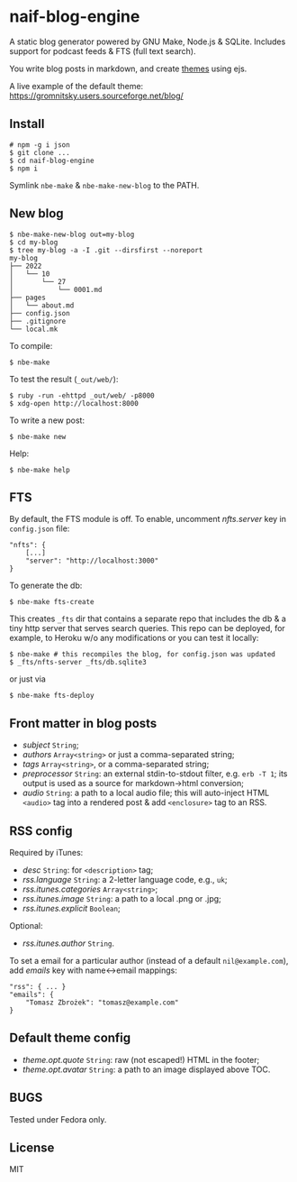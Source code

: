 # naif-blog-engine

A static blog generator powered by GNU Make, Node.js & SQLite. Includes
support for podcast feeds & FTS (full text search).

You write blog posts in markdown, and create [themes](themes/default)
using ejs.

A live example of the default theme:
https://gromnitsky.users.sourceforge.net/blog/

## Install

~~~
# npm -g i json
$ git clone ...
$ cd naif-blog-engine
$ npm i
~~~

Symlink `nbe-make` & `nbe-make-new-blog` to the PATH.

## New blog

~~~
$ nbe-make-new-blog out=my-blog
$ cd my-blog
$ tree my-blog -a -I .git --dirsfirst --noreport
my-blog
├── 2022
│   └── 10
│       └── 27
│           └── 0001.md
├── pages
│   └── about.md
├── config.json
├── .gitignore
└── local.mk
~~~

To compile:

    $ nbe-make

To test the result (`_out/web/`):

~~~
$ ruby -run -ehttpd _out/web/ -p8000
$ xdg-open http://localhost:8000
~~~

To write a new post:

    $ nbe-make new

Help:

    $ nbe-make help

## FTS

By default, the FTS module is off. To enable, uncomment *nfts.server*
key in `config.json` file:

~~~
"nfts": {
    [...]
    "server": "http://localhost:3000"
}
~~~

To generate the db:

    $ nbe-make fts-create

This creates `_fts` dir that contains a separate repo that includes
the db & a tiny http server that serves search queries. This repo can
be deployed, for example, to Heroku w/o any modifications or you can
test it locally:

    $ nbe-make # this recompiles the blog, for config.json was updated
    $ _fts/nfts-server _fts/db.sqlite3

or just via

    $ nbe-make fts-deploy

## Front matter in blog posts

* *subject* `String`;
* *authors* `Array<string>` or just a comma-separated string;
* *tags* `Array<string>`, or a comma-separated string;
* *preprocessor* `String`: an external stdin-to-stdout filter,
  e.g. `erb -T 1`; its output is used as a source for markdown→html
  conversion;
* *audio* `String`: a path to a local audio file; this will
  auto-inject HTML `<audio>` tag into a rendered post & add
  `<enclosure>` tag to an RSS.

## RSS config

Required by iTunes:

* *desc* `String`: for `<description>` tag;
* *rss.language* `String`: a 2-letter language code, e.g., `uk`;
* *rss.itunes.categories* `Array<string>`;
* *rss.itunes.image* `String`: a path to a local .png or .jpg;
* *rss.itunes.explicit* `Boolean`;

Optional:

* *rss.itunes.author* `String`.

To set a email for a particular author (instead of a default
`nil@example.com`), add *emails* key with name↔email mappings:

~~~
"rss": { ... }
"emails": {
    "Tomasz Zbrożek": "tomasz@example.com"
}
~~~

## Default theme config

* *theme.opt.quote* `String`: raw (not escaped!) HTML in the footer;
* *theme.opt.avatar* `String`: a path to an image displayed above TOC.

## BUGS

Tested under Fedora only.

## License

MIT
